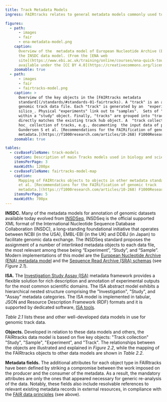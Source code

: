 ```yaml
---
title: Track Metadata Models
ingress: FAIRtracks relates to general metadata models commonly used to describe genomic datasets

figures:
  - path:
      - images
      - fair
      - ena-metadata-model.png
    caption:
      Overview of the  metadata model of European Nucleotide Archive (ENA), which has evolved from
      the INSDC data model. (From the [ENA web
      site](https://www.ebi.ac.uk/training/online/courses/ena-quick-tour/what-is-ena/what-can-i-do-with-resource-name/),
      available under the [CC BY 4.0](https://creativecommons.org/licenses/by/4.0/) license)
    zoomable: true
  - path:
      - images
      - fair
      - fairtracks-model.png
    caption: >
      Overview of the key objects in the [FAIRtracks metadata
      standard](/standards/#standards-01-fairtracks). A "track" is an atomic element representing a
      genomic track data file. Each "track" is generated by an  "experiment", physically or _in
      silico_. Physical "experiments" link out to "samples".  Sets of "experiments" are contained
      within a "study" object. Finally, "tracks" are grouped into "track collections", which
      directly matches the existing track hub object. A  "track collection" can also refer to an _ad
      hoc_ collection of tracks, e.g., documenting  the input data of published analyses. (From
      Gundersen S et al. [Recommendations for the FAIRification of genomic track
      metadata.](https://f1000research.com/articles/10-268) F1000Research 2021, 10(ELIXIR):268)
    zoomable: true

tables:
  - csvBaseFileName: track-models
    caption: Description of main Tracks models used in biology and scientifics studies.
    itemsPerPage: 3
    maxWidth: 1200px
  - csvBaseFileName: fairtracks-model-map
    caption:
      Mapping of FAIRtracks objects to objects in other metadata standards (adapted from Gundersen S
      et al. [Recommendations for the FAIRification of genomic track
      metadata.](https://f1000research.com/articles/10-268) F1000Research 2021, 10(ELIXIR):268)
    itemsPerPage: 5
    maxWidth: 700px
---
```


**INSDC.** Many of the metadata models for annotation of genomic datasets available today evolved
from [INSDSeq](https://www.insdc.org/documents/xml-status), INSDSeq is the official supported XML
format of the International Nucleotide Sequence Database Collaboration (INSDC), a long-standing
foundational initiative that operates between NCBI (in the USA), EMBL-EBI (in the UK) and DDBJ (in
Japan) to facilitate genomic data exchange. The INSDSeq standard proposes the assignment of a number
of interlinked metadata objects to each data file, the most relevant among these being “Experiment”,
“Study”, and “Sample”. Modern implementations of this model are the
[European Nucleotide Archive (ENA) metadata model](https://ena-docs.readthedocs.io/en/latest/submit/general-guide/metadata.html)
and the
[Sequence Read Archive (SRA) schemas](https://trace.ncbi.nlm.nih.gov/Traces/sra/sra.cgi?view=xml_schemas)
(see _Figure 2.1_).

**ISA.** The
[Investigation Study Assay (ISA)](https://isa-specs.readthedocs.io/en/latest/isamodel.html#)
metadata framework provides a flexible solution for rich description and annotation of experimental
outputs for the most common scientific domains. The ISA abstract model exhibits a hierarchical
nested structure comprising the "Investigation", "Study", and "Assay" metadata categories. The ISA
model is implemented in tabular, JSON and Resource Description Framework (RDF) formats and it is
supported by dedicated software, [ISA tools](https://isa-tools.org/).

_Table 2.1_ lists these and other well-developed data models in use for genomic track data.

<ui-fairtracks-content>

**Objects.** Developed in relation to these data models and others, the FAIRtracks data model is
based on five key objects: "Track collection" "Study", "Sample", "Experiment", and "Track". The
relationships between the objects are illustrated and explained in _Figure 2.2_, while the mapping
of the FAIRtracks objects to other data models are shown in _Table 2.2_.

**Metadata fields.** The additional attributes for each object type in FAIRtracks have been defined
by striking a compromise between the work imposed on the producer and the consumer of the metadata.
As a result, the mandatory attributes are only the ones that appeared necessary for generic
re-analysis of the data. Notably, these fields also include resolvable references to relevant
existing metadata records in external resources, in compliance with the
[FAIR data principles](/fair/#fair-01-fair-data-fairtracks) (see above).

</ui-fairtracks-content>

